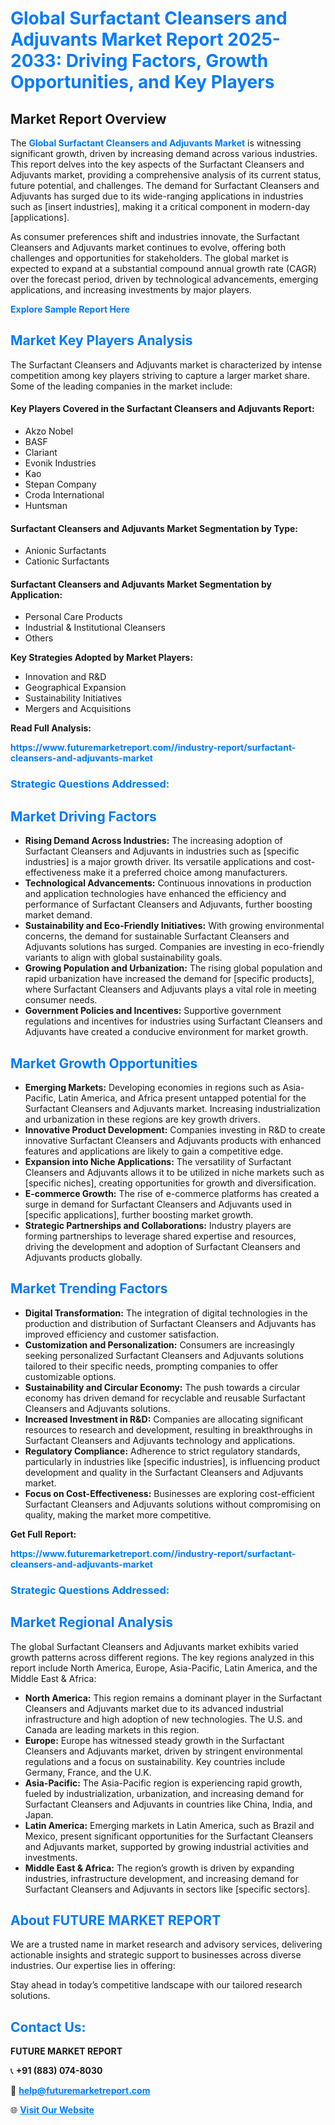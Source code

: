 <h1 style="color: #007BFF;">Global Surfactant Cleansers and Adjuvants Market Report 2025-2033: Driving Factors, Growth Opportunities, and Key Players</h1>

<section id="overview">
<h2>Market Report Overview</h2>
<p>The <a href="https://www.futuremarketreport.com//industry-report/surfactant-cleansers-and-adjuvants-market" style="color: #007BFF; text-decoration: none;"><strong>Global Surfactant Cleansers and Adjuvants Market</strong></a> is witnessing significant growth, driven by increasing demand across various industries. This report delves into the key aspects of the Surfactant Cleansers and Adjuvants market, providing a comprehensive analysis of its current status, future potential, and challenges. The demand for Surfactant Cleansers and Adjuvants has surged due to its wide-ranging applications in industries such as [insert industries], making it a critical component in modern-day [applications].</p>
<p>As consumer preferences shift and industries innovate, the Surfactant Cleansers and Adjuvants market continues to evolve, offering both challenges and opportunities for stakeholders. The global market is expected to expand at a substantial compound annual growth rate (CAGR) over the forecast period, driven by technological advancements, emerging applications, and increasing investments by major players.</p>
</section>

<section id="overview">
<p><a href="https://www.futuremarketreport.com//request-sample/reportId=51805" style="color: #007BFF; text-decoration: none;"><strong>Explore Sample Report Here</strong></a></p>
</section>

<section id="key-players">
<h2 style="color: #007BFF;">Market Key Players Analysis</h2>
<p>The Surfactant Cleansers and Adjuvants market is characterized by intense competition among key players striving to capture a larger market share. Some of the leading companies in the market include:</p>
<h4>Key Players Covered in the Surfactant Cleansers and Adjuvants Report:</h4>
<ul><li>Akzo Nobel</li><li>BASF</li><li>Clariant</li><li>Evonik Industries</li><li>Kao</li><li>Stepan Company</li><li>Croda International</li><li>Huntsman</li></ul>
<h4>Surfactant Cleansers and Adjuvants Market Segmentation by Type:</h4>
<ul><li>Anionic Surfactants</li><li>Cationic Surfactants</li></ul>

<h4>Surfactant Cleansers and Adjuvants Market Segmentation by Application:</h4>
<ul><li>Personal Care Products</li><li>Industrial &amp; Institutional Cleansers</li><li>Others</li></ul>
<p><strong>Key Strategies Adopted by Market Players:</strong></p>
<ul>
<li>Innovation and R&D</li>
<li>Geographical Expansion</li>
<li>Sustainability Initiatives</li>
<li>Mergers and Acquisitions</li>
</ul>
</section>

<section>
<p><strong>Read Full Analysis: </strong></p><a href="https://www.futuremarketreport.com//industry-report/surfactant-cleansers-and-adjuvants-market" style="color: #007BFF; text-decoration: none;"><strong>https://www.futuremarketreport.com//industry-report/surfactant-cleansers-and-adjuvants-market</strong></a>
<h3 style="color: #007BFF;">Strategic Questions Addressed:</h3>
</section>

<section id="driving-factors">
<h2 style="color: #007BFF;">Market Driving Factors</h2>
<ul>
<li><strong>Rising Demand Across Industries:</strong> The increasing adoption of Surfactant Cleansers and Adjuvants in industries such as [specific industries] is a major growth driver. Its versatile applications and cost-effectiveness make it a preferred choice among manufacturers.</li>
<li><strong>Technological Advancements:</strong> Continuous innovations in production and application technologies have enhanced the efficiency and performance of Surfactant Cleansers and Adjuvants, further boosting market demand.</li>
<li><strong>Sustainability and Eco-Friendly Initiatives:</strong> With growing environmental concerns, the demand for sustainable Surfactant Cleansers and Adjuvants solutions has surged. Companies are investing in eco-friendly variants to align with global sustainability goals.</li>
<li><strong>Growing Population and Urbanization:</strong> The rising global population and rapid urbanization have increased the demand for [specific products], where Surfactant Cleansers and Adjuvants plays a vital role in meeting consumer needs.</li>
<li><strong>Government Policies and Incentives:</strong> Supportive government regulations and incentives for industries using Surfactant Cleansers and Adjuvants have created a conducive environment for market growth.</li>
</ul>
</section>

<section id="growth-opportunities">
<h2 style="color: #007BFF;">Market Growth Opportunities</h2>
<ul>
<li><strong>Emerging Markets:</strong> Developing economies in regions such as Asia-Pacific, Latin America, and Africa present untapped potential for the Surfactant Cleansers and Adjuvants market. Increasing industrialization and urbanization in these regions are key growth drivers.</li>
<li><strong>Innovative Product Development:</strong> Companies investing in R&D to create innovative Surfactant Cleansers and Adjuvants products with enhanced features and applications are likely to gain a competitive edge.</li>
<li><strong>Expansion into Niche Applications:</strong> The versatility of Surfactant Cleansers and Adjuvants allows it to be utilized in niche markets such as [specific niches], creating opportunities for growth and diversification.</li>
<li><strong>E-commerce Growth:</strong> The rise of e-commerce platforms has created a surge in demand for Surfactant Cleansers and Adjuvants used in [specific applications], further boosting market growth.</li>
<li><strong>Strategic Partnerships and Collaborations:</strong> Industry players are forming partnerships to leverage shared expertise and resources, driving the development and adoption of Surfactant Cleansers and Adjuvants products globally.</li>
</ul>
</section>

<section id="trending-factors">
<h2 style="color: #007BFF;">Market Trending Factors</h2>
<ul>
<li><strong>Digital Transformation:</strong> The integration of digital technologies in the production and distribution of Surfactant Cleansers and Adjuvants has improved efficiency and customer satisfaction.</li>
<li><strong>Customization and Personalization:</strong> Consumers are increasingly seeking personalized Surfactant Cleansers and Adjuvants solutions tailored to their specific needs, prompting companies to offer customizable options.</li>
<li><strong>Sustainability and Circular Economy:</strong> The push towards a circular economy has driven demand for recyclable and reusable Surfactant Cleansers and Adjuvants solutions.</li>
<li><strong>Increased Investment in R&D:</strong> Companies are allocating significant resources to research and development, resulting in breakthroughs in Surfactant Cleansers and Adjuvants technology and applications.</li>
<li><strong>Regulatory Compliance:</strong> Adherence to strict regulatory standards, particularly in industries like [specific industries], is influencing product development and quality in the Surfactant Cleansers and Adjuvants market.</li>
<li><strong>Focus on Cost-Effectiveness:</strong> Businesses are exploring cost-efficient Surfactant Cleansers and Adjuvants solutions without compromising on quality, making the market more competitive.</li>
</ul>
</section>

<section>
<p><strong>Get Full Report: </strong></p><a href="https://www.futuremarketreport.com//industry-report/surfactant-cleansers-and-adjuvants-market" style="color: #007BFF; text-decoration: none;"><strong>https://www.futuremarketreport.com//industry-report/surfactant-cleansers-and-adjuvants-market</strong></a>
<h3 style="color: #007BFF;">Strategic Questions Addressed:</h3>
</section>


<section id="regional-analysis">
<h2 style="color: #007BFF;">Market Regional Analysis</h2>
<p>The global Surfactant Cleansers and Adjuvants market exhibits varied growth patterns across different regions. The key regions analyzed in this report include North America, Europe, Asia-Pacific, Latin America, and the Middle East & Africa:</p>
<ul>
<li><strong>North America:</strong> This region remains a dominant player in the Surfactant Cleansers and Adjuvants market due to its advanced industrial infrastructure and high adoption of new technologies. The U.S. and Canada are leading markets in this region.</li>
<li><strong>Europe:</strong> Europe has witnessed steady growth in the Surfactant Cleansers and Adjuvants market, driven by stringent environmental regulations and a focus on sustainability. Key countries include Germany, France, and the U.K.</li>
<li><strong>Asia-Pacific:</strong> The Asia-Pacific region is experiencing rapid growth, fueled by industrialization, urbanization, and increasing demand for Surfactant Cleansers and Adjuvants in countries like China, India, and Japan.</li>
<li><strong>Latin America:</strong> Emerging markets in Latin America, such as Brazil and Mexico, present significant opportunities for the Surfactant Cleansers and Adjuvants market, supported by growing industrial activities and investments.</li>
<li><strong>Middle East & Africa:</strong> The region’s growth is driven by expanding industries, infrastructure development, and increasing demand for Surfactant Cleansers and Adjuvants in sectors like [specific sectors].</li>
</ul>
</section>

<footer>
<h2 style="color: #007BFF;">About FUTURE MARKET REPORT</h2>
<p>We are a trusted name in market research and advisory services, delivering actionable insights and strategic support to businesses across diverse industries. Our expertise lies in offering:</p>

<p>Stay ahead in today’s competitive landscape with our tailored research solutions.</p>

<h2 style="color: #007BFF;">Contact Us:</h2>
<p><strong>FUTURE MARKET REPORT</strong></p>
<p>📞 <strong>+91 (883) 074-8030</strong></p>
<p>📧 <strong><a href="mailto:help@futuremarketreport.com" style="color: #007BFF;">help@futuremarketreport.com</a></strong></p>
<p>🌐 <strong><a href="https://www.futuremarketreport.com/" style="color: #007BFF;">Visit Our Website</a></strong></p>
</footer>